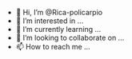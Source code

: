 - 👋 Hi, I’m @Rica-policarpio
- 👀 I’m interested in ...
- 🌱 I’m currently learning ...
- 💞️ I’m looking to collaborate on ...
- 📫 How to reach me ...

<!---
Rica-policarpio/Rica-policarpio is a ✨ special ✨ repository because its `README.md` (this file) appears on your GitHub profile.
You can click the Preview link to take a look at your changes.
--->
